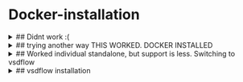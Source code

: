 # Docker-installation
<details>
  <summary>## Didnt work :(</summary>

Installation procedure wrt https://github.com/The-OpenROAD-Project/OpenLane 

Setting up Linux system on Windows
Trying to use WSL - Windows subsystem on Linux instead of Virtual Machine Installation
Hoping to find smooth operation of IO peripherals and easy access to local system.

Step 1: Open CMD with administrator privileges.
![image](https://user-images.githubusercontent.com/16399079/206835686-87efb9b1-25ad-456a-9b11-b89bbbe3ce8a.png)
Above image indicates openlane is already installed.

Step 2: Install Ubuntu 20.04 as suggested here
https://github.com/The-OpenROAD-Project/OpenLane

![image](https://user-images.githubusercontent.com/16399079/206835778-56ce66c0-82f0-4f82-9402-d76ddb125463.png)

Installation should get completed as below.
![image](https://user-images.githubusercontent.com/16399079/206960407-a3153c96-558f-4c70-8bd9-c27627b5b13f.png)

 Step 3: Trying to install Openlane using github link 
 installed docker image as mentioned in short version of desktop also 
 https://docs.docker.com/desktop/install/windows-install/
  downloaded .exe file and installed as above
 running below commands to create a container i guess
 ![image](https://user-images.githubusercontent.com/16399079/206965630-9b1f45e1-126d-4e3a-a463-4e6086c6585f.png)
got error as below
![image](https://user-images.githubusercontent.com/16399079/206965878-4c30192e-88d7-44c9-a285-03b58c54abc8.png)
trying to change to wsl2 by refering mentioned url
too many errors in installation !!

Switching to direct install
running sudo python install, git install and make install. fingers crossed.
Need to study need of docker container!
</details>

<details>
  <summary>
## trying another way THIS WORKED. DOCKER INSTALLED</summary>
iNSTALL vmware
downloaded latest version of xubuntu because vsdiat lab used xfce xubuntu.
install xubuntu using 'easyinstall' on vmware
tried DOWNLOADING .deb file and install docker. encoountered error.
 # Best final solution amongst all is follow prerequisites and installation from below link
 https://docs.docker.com/engine/install/ubuntu/#set-up-the-repository
 Received reply for hello-world
 ![image](https://user-images.githubusercontent.com/16399079/207249689-f1122bbb-1e9b-4782-985a-161efde6be5c.png)

</details>

<details>
  <summary>## Worked individual standalone, but support is less. Switching to vsdflow</summary>
# Completed post docker installation steps from  https://docs.docker.com/engine/install/linux-postinstall/
![image](https://user-images.githubusercontent.com/16399079/207250381-48de0af9-e5da-4b2c-b2bd-d6fb8bce3697.png)

# Completed venv and python3-pip installation, git and make
![image](https://user-images.githubusercontent.com/16399079/207251702-fbf34cc2-467b-4d1f-9b2b-e3667c8997dc.png)

#cloning openlane project folder., make , make test !! Successful installation
![image](https://user-images.githubusercontent.com/16399079/207272611-a2fd4fe9-d7cc-48c4-90c3-685606f84d45.png)

![image](https://user-images.githubusercontent.com/16399079/207273051-0b5bde0e-ebb8-4f34-9bd4-39aff7258777.png)
Test passed!! Switching to project work.
</details>

<details>
  <summary>## vsdflow installation</summary>
 After git clone from
 https://github.com/nickson-jose/openlane_build_script.git
 
 ![image](https://user-images.githubusercontent.com/16399079/219558914-87007cd3-10e0-4a1c-b1e1-b8179649ca12.png)
![image](https://user-images.githubusercontent.com/16399079/219562565-a984f243-4c05-4415-9db9-a72df7f9daf8.png)
sAYS cONGRATULATIONS!!
</details>

 
 
